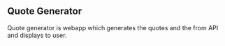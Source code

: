 ## Quote Generator

Quote generator is webapp which generates the quotes and the from API and displays to user.
